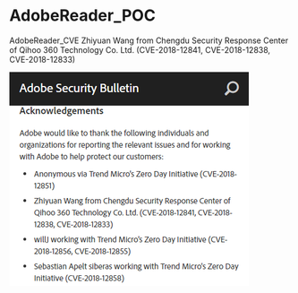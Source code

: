 # AdobeReader_POC
AdobeReader_CVE
Zhiyuan Wang from Chengdu Security Response Center of Qihoo 360 Technology Co. Ltd. (CVE-2018-12841, CVE-2018-12838, CVE-2018-12833)

![image](https://github.com/ZhiyuanWang-Chengdu-Qihoo360/AdobeReader_POC/blob/master/360%E6%88%AA%E5%9B%BE17860531107106142.png)
